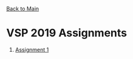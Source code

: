 [Back to Main](https://github.com/ubc-vsp19/classroom)

# VSP 2019 Assignments

1. [Assignment 1](https://github.com/ubc-vsp19/classroom/tree/master/assignments/assignment-1)
